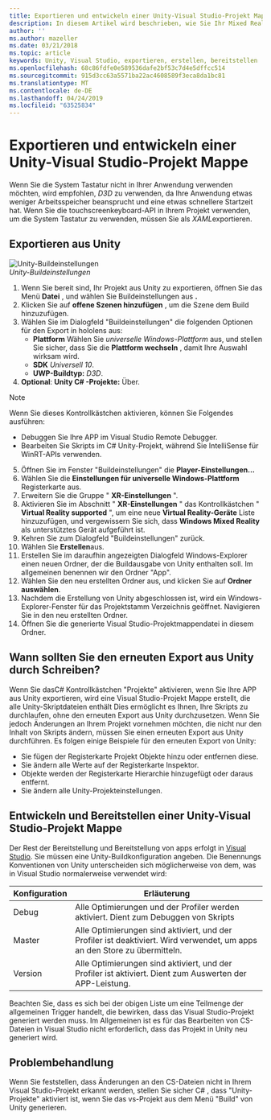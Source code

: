 ```yaml
---
title: Exportieren und entwickeln einer Unity-Visual Studio-Projekt Mappe
description: In diesem Artikel wird beschrieben, wie Sie Ihr Mixed Reality-Projekt aus Unity exportieren, sodass Sie in Visual Studio erstellen und bereitstellen können.
author: ''
ms.author: mazeller
ms.date: 03/21/2018
ms.topic: article
keywords: Unity, Visual Studio, exportieren, erstellen, bereitstellen
ms.openlocfilehash: 68c86fdfe0e589536dafe2bf53c7d4e5dffcc514
ms.sourcegitcommit: 915d3cc63a5571ba22ac4608589f3eca8da1bc81
ms.translationtype: MT
ms.contentlocale: de-DE
ms.lasthandoff: 04/24/2019
ms.locfileid: "63525834"
---
```

# <a name="exporting-and-building-a-unity-visual-studio-solution"></a>Exportieren und entwickeln einer Unity-Visual Studio-Projekt Mappe

Wenn Sie die System Tastatur nicht in Ihrer Anwendung verwenden möchten, wird empfohlen, *D3D* zu verwenden, da Ihre Anwendung etwas weniger Arbeitsspeicher beansprucht und eine etwas schnellere Startzeit hat. Wenn Sie die touchscreenkeyboard-API in Ihrem Projekt verwenden, um die System Tastatur zu verwenden, müssen Sie als *XAML*exportieren.

## <a name="how-to-export-from-unity"></a>Exportieren aus Unity

![Unity-Buildeinstellungen](images/unitybuildsettings-300px.png)<br>
*Unity-Buildeinstellungen*

1. Wenn Sie bereit sind, Ihr Projekt aus Unity zu exportieren, öffnen Sie das Menü **Datei** , und wählen Sie Buildeinstellungen aus **.**
2. Klicken Sie auf **offene Szenen hinzufügen** , um die Szene dem Build hinzuzufügen.
3. Wählen Sie  im Dialogfeld "Buildeinstellungen" die folgenden Optionen für den Export in hololens aus:
   * **Plattform** Wählen Sie *universelle Windows-Plattform* aus, und stellen Sie sicher, dass Sie die **Plattform wechseln** , damit Ihre Auswahl wirksam wird.
   * **SDK** *Universell 10*.
   * **UWP-Buildtyp:** *D3D*.
4. **Optional**: **Unity C# -Projekte:** Über.

>[!NOTE]
>Wenn Sie dieses Kontrollkästchen aktivieren, können Sie Folgendes ausführen:
>* Debuggen Sie Ihre APP im Visual Studio Remote Debugger.
>* Bearbeiten Sie Skripts im C# Unity-Projekt, während Sie IntelliSense für WinRT-APIs verwenden.

5. Öffnen Sie  im Fenster "Buildeinstellungen" die **Player-Einstellungen...**
6. Wählen Sie die **Einstellungen für universelle Windows-Plattform** Registerkarte aus.
7. Erweitern Sie die Gruppe " **XR-Einstellungen** ".
8. Aktivieren Sie im Abschnitt " **XR-Einstellungen** " das Kontrollkästchen " **Virtual Reality supported** ", um eine neue **Virtual Reality-Geräte** Liste hinzuzufügen, und vergewissern Sie sich, dass **Windows Mixed Reality** als unterstütztes Gerät aufgeführt ist.
9. Kehren Sie zum  Dialogfeld "Buildeinstellungen" zurück.
10. Wählen Sie **Erstellen**aus.
11. Erstellen Sie im daraufhin angezeigten Dialogfeld Windows-Explorer einen neuen Ordner, der die Buildausgabe von Unity enthalten soll. Im allgemeinen benennen wir den Ordner "App".
12. Wählen Sie den neu erstellten Ordner aus, und klicken Sie auf **Ordner auswählen**.
13. Nachdem die Erstellung von Unity abgeschlossen ist, wird ein Windows-Explorer-Fenster für das Projektstamm Verzeichnis geöffnet. Navigieren Sie in den neu erstellten Ordner.
14. Öffnen Sie die generierte Visual Studio-Projektmappendatei in diesem Ordner.

## <a name="when-to-re-export-from-unity"></a>Wann sollten Sie den erneuten Export aus Unity durch Schreiben?

Wenn Sie dasC# Kontrollkästchen "Projekte" aktivieren, wenn Sie Ihre APP aus Unity exportieren, wird eine Visual Studio-Projekt Mappe erstellt, die alle Unity-Skriptdateien enthält Dies ermöglicht es Ihnen, Ihre Skripts zu durchlaufen, ohne den erneuten Export aus Unity durchzusetzen. Wenn Sie jedoch Änderungen an Ihrem Projekt vornehmen möchten, die nicht nur den Inhalt von Skripts ändern, müssen Sie einen erneuten Export aus Unity durchführen. Es folgen einige Beispiele für den erneuten Export von Unity:
* Sie fügen der Registerkarte Projekt Objekte hinzu oder entfernen diese.
* Sie ändern alle Werte auf der Registerkarte Inspektor.
* Objekte werden der Registerkarte Hierarchie hinzugefügt oder daraus entfernt.
* Sie ändern alle Unity-Projekteinstellungen.

## <a name="building-and-deploying-a-unity-visual-studio-solution"></a>Entwickeln und Bereitstellen einer Unity-Visual Studio-Projekt Mappe

Der Rest der Bereitstellung und Bereitstellung von apps erfolgt in [Visual Studio](using-visual-studio.md). Sie müssen eine Unity-Buildkonfiguration angeben. Die Benennungs Konventionen von Unity unterscheiden sich möglicherweise von dem, was in Visual Studio normalerweise verwendet wird:

|  Konfiguration  |  Erläuterung | 
|----------|----------|
|  Debug  |  Alle Optimierungen und der Profiler werden aktiviert. Dient zum Debuggen von Skripts | 
|  Master  |  Alle Optimierungen sind aktiviert, und der Profiler ist deaktiviert. Wird verwendet, um apps an den Store zu übermitteln. | 
|  Version  |  Alle Optimierungen sind aktiviert, und der Profiler ist aktiviert. Dient zum Auswerten der APP-Leistung. | 

Beachten Sie, dass es sich bei der obigen Liste um eine Teilmenge der allgemeinen Trigger handelt, die bewirken, dass das Visual Studio-Projekt generiert werden muss. Im Allgemeinen ist es für das Bearbeiten von CS-Dateien in Visual Studio nicht erforderlich, dass das Projekt in Unity neu generiert wird.

## <a name="troubleshooting"></a>Problembehandlung

Wenn Sie feststellen, dass Änderungen an den CS-Dateien nicht in Ihrem Visual Studio-Projekt erkannt werden, stellen Sie sicher C# , dass "Unity-Projekte" aktiviert ist, wenn Sie das vs-Projekt aus dem Menü "Build" von Unity generieren.
